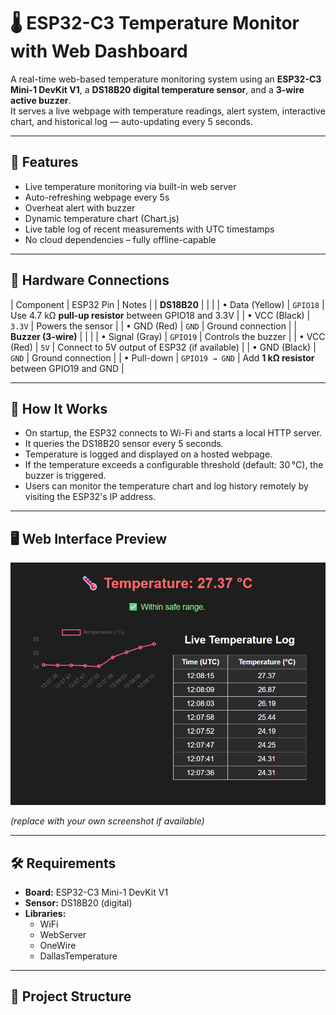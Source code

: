 # 🌡️ ESP32-C3 Temperature Monitor with Web Dashboard

A real-time web-based temperature monitoring system using an **ESP32-C3 Mini-1 DevKit V1**, a **DS18B20 digital temperature sensor**, and a **3-wire active buzzer**.  
It serves a live webpage with temperature readings, alert system, interactive chart, and historical log — auto-updating every 5 seconds.

---

## 🚀 Features

- Live temperature monitoring via built-in web server
- Auto-refreshing webpage every 5s
- Overheat alert with buzzer
- Dynamic temperature chart (Chart.js)
- Live table log of recent measurements with UTC timestamps
- No cloud dependencies – fully offline-capable

---

## 🔌 Hardware Connections


| Component           | ESP32 Pin      | Notes                                                    |
| **DS18B20**         |                |                                                          |
| • Data (Yellow)     | `GPIO18`       | Use 4.7 kΩ **pull-up resistor** between GPIO18 and 3.3V  |
| • VCC (Black)       | `3.3V`         | Powers the sensor                                        |
| • GND (Red)         | `GND`          | Ground connection                                        |
| **Buzzer (3-wire)** |                |                                                          |
| • Signal (Gray)     | `GPIO19`       | Controls the buzzer                                      |
| • VCC (Red)         | `5V`           | Connect to 5V output of ESP32 (if available)             |
| • GND (Black)       | `GND`          | Ground connection                                        |
| • Pull-down         | `GPIO19 → GND` | Add **1 kΩ resistor** between GPIO19 and GND             |

---

## 🧠 How It Works

- On startup, the ESP32 connects to Wi-Fi and starts a local HTTP server.
- It queries the DS18B20 sensor every 5 seconds.
- Temperature is logged and displayed on a hosted webpage.
- If the temperature exceeds a configurable threshold (default: 30 °C), the buzzer is triggered.
- Users can monitor the temperature chart and log history remotely by visiting the ESP32's IP address.

---

## 🖥️ Web Interface Preview

![Web Dashboard Screenshot](images/screenshot.png)

*(replace with your own screenshot if available)*

---

## 🛠️ Requirements

- **Board:** ESP32-C3 Mini-1 DevKit V1  
- **Sensor:** DS18B20 (digital)  
- **Libraries:**
  - WiFi
  - WebServer
  - OneWire
  - DallasTemperature

---

## 📂 Project Structure

